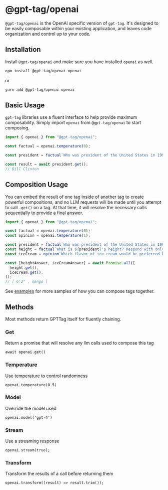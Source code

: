 # @gpt-tag/openai

`@gpt-tag/openai` is the OpenAI specific version of `gpt-tag`. It's designed to be easily composable within your existing application, and leaves code organization and control up to your code.

## Installation

Install `@gpt-tag/openai` and make sure you have installed `openai` as well.

```bash
npm install @gpt-tag/openai openai
```

or

```bash
yarn add @gpt-tag/openai openai
```

## Basic Usage

`gpt-tag` libraries use a fluent interface to help provide maximum composability. Simply import `openai` from `@gpt-tag/openai` to start composing.

```typescript
import { openai } from "@gpt-tag/openai";

const factual = openai.temperature(0);

const president = factual`Who was president of the United States in 1997`;

const result = await president.get();
// Bill Clinton
```

## Composition Usage

You can embed the result of one tag inside of another tag to create powerful compositions, and no LLM requests will be
made until you attempt to call `.get()` on a tag. At that time, it will resolve the necessary calls sequentially to
provide a final answer.

```typescript
import { openai } from "@gpt-tag/openai";

const factual = openai.temperature(0);
const opinion = openai.temperature(1);

const president = factual`Who was president of the United States in 1997? Respond with only their name`;
const height = factual`What is ${president}'s height? Respond with only the height. Format: D'D"`;
const iceCream = opinion`Which flavor of ice cream would be preferred by ${president}? Choose only one. Guess if you don't know. Format: <flavor>`;

const [heightAnswer, iceCreamAnswer] = await Promise.all([
  height.get(),
  iceCream.get(),
]);
// [ 6'2" , mango ]
```

See [examples](./packages/openai) for more samples of how you can compose tags together.

## Methods

Most methods return GPTTag itself for fluently chaining.

### Get

Return a promise that will resolve any llm calls used to compose this tag

```
await openai.get()
```

### Temperature

Use temperature to control randomness

```
openai.temperature(0.5)
```

### Model

Override the model used

```
openai.model('gpt-4')
```

### Stream

Use a streaming response

```
openai.stream(true);
```

### Transform

Transform the results of a call before returning them

```
openai.transform((result) => result.trim());
```
